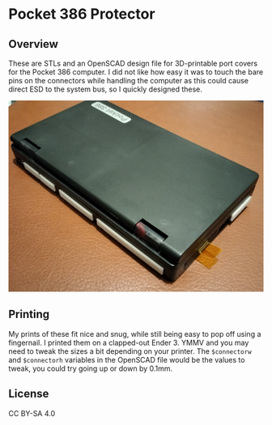Pocket 386 Protector
========
## Overview
These are STLs and an OpenSCAD design file for 3D-printable port covers for the Pocket 386 computer. I did not like how easy it was to touch the bare pins on the connectors while handling the computer as this could cause direct ESD to the system bus, so I quickly designed these.

![](<unit.jpg>)

## Printing
My prints of these fit nice and snug, while still being easy to pop off using a fingernail. I printed them on a clapped-out Ender 3. YMMV and you may need to tweak the sizes a bit depending on your printer. The `$connectorw` and `$connectorh` variables in the OpenSCAD file would be the values to tweak, you could try going up or down by 0.1mm.

## License
CC BY-SA 4.0
